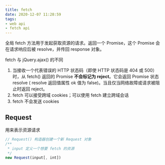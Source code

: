 ```yaml
---
title: fetch
date: 2020-12-07 11:28:59
tags:
- web api
- fetch api
---
```


全局 fetch 方法用于发起获取资源的请求。返回一个 Promise，这个 Promise 会在请求响应后被 resolve，并传回 response 对象。

fetch 与 jQuery.ajax() 的不同
1.  当接收一个代表错误的 HTTP 状态码（即使 HTTP 状态码是 404 或 500）时，从 fetch() 返回的 Promise **不会标记为 reject**。它会返回 Promise 状态 resolve ( resolve 返回值属性 ok 值为 false)。当且仅当网络故障或请求被阻止时返回 reject。
2.  fetch 可以接受跨域 cookies；可以使用 fetch 建立跨域会话
3.  fetch 不会发送 cookies

## Request
用来表示资源请求
```JavaScript
// Request() 构造器创建一个新 Request 对象
/**
 * input 定义一个想要 fetch 的资源
 */
new Request(input[, int])
```